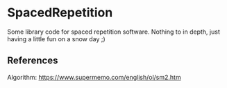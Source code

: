 # SpacedRepetition #

Some library code for spaced repetition software. Nothing to in depth,
just having a little fun on a snow day ;)

## References ##

Algorithm: https://www.supermemo.com/english/ol/sm2.htm
